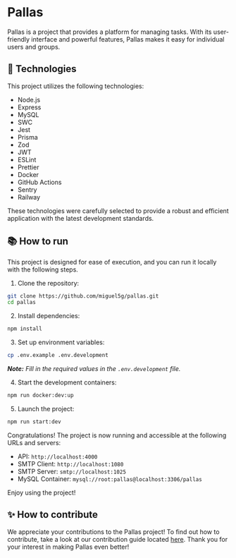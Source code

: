 # Pallas

Pallas is a project that provides a platform for managing tasks. With its user-friendly interface and powerful features, Pallas makes it easy for individual users and groups.

## :test_tube: Technologies

This project utilizes the following technologies:

- Node.js
- Express
- MySQL
- SWC
- Jest
- Prisma
- Zod
- JWT
- ESLint
- Prettier
- Docker
- GitHub Actions
- Sentry
- Railway

These technologies were carefully selected to provide a robust and efficient application with the latest development standards.

## :books: How to run

This project is designed for ease of execution, and you can run it locally with the following steps.

1. Clone the repository:

```bash
git clone https://github.com/miguel5g/pallas.git
cd pallas
```

2. Install dependencies:

```bash
npm install
```

3. Set up environment variables:

```bash
cp .env.example .env.development
```

_**Note:** Fill in the required values in the `.env.development` file._

4. Start the development containers:

```bash
npm run docker:dev:up
```

5. Launch the project:

```bash
npm run start:dev
```

Congratulations! The project is now running and accessible at the following URLs and servers:

- API: `http://localhost:4000`
- SMTP Client: `http://localhost:1080`
- SMTP Server: `smtp://localhost:1025`
- MySQL Container: `mysql://root:pallas@localhost:3306/pallas`

Enjoy using the project!

## :sparkles: How to contribute

We appreciate your contributions to the Pallas project! To find out how to contribute, take a look at our contribution guide located [here](https://github.com/miguel5g/pallas/wiki#how-to-contribute-to-the-project). Thank you for your interest in making Pallas even better!
